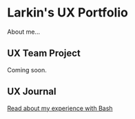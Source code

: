 # Larkin's UX Portfolio

About me...

## UX Team Project

Coming soon.

## UX Journal

[Read about my experience with Bash](j01/)
